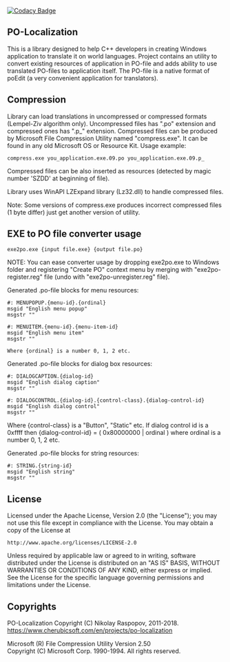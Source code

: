 [![Codacy Badge](https://api.codacy.com/project/badge/Grade/983675f415f5405da0846ec33156092f)](https://www.codacy.com/app/raspopov/po-localization?utm_source=github.com&amp;utm_medium=referral&amp;utm_content=raspopov/po-localization&amp;utm_campaign=Badge_Grade)

PO-Localization
-----------------

This is a library designed to help C++ developers in creating Windows
application to translate it on world languages. Project contains an
utility to convert existing resources of application in PO-file and
adds ability to use translated PO-files to application itself.
The PO-file is a native format of poEdit (a very convenient application
for translators).

 Compression
-------------

Library can load translations in uncompressed or compressed formats
(Lempel-Ziv algorithm only). Uncompressed files has ".po" extension and
compressed ones has ".p_" extension. Compressed files can be produced
by Microsoft File Compression Utility named "compress.exe". It can be
found in any old Microsoft OS or Resource Kit. Usage example:

	compress.exe you_application.exe.09.po you_application.exe.09.p_

Compressed files can be also inserted as resources (detected by magic
number 'SZDD' at beginning of file).

Library uses WinAPI LZExpand library (Lz32.dll) to handle compressed
files.

Note: Some versions of compress.exe produces incorrect compressed files
(1 byte differ) just get another version of utility.

 EXE to PO file converter usage
--------------------------------

	exe2po.exe {input file.exe} {output file.po}

NOTE: You can ease converter usage by dropping exe2po.exe to Windows folder
and registering "Create PO" context menu by merging with "exe2po-register.reg"
file (undo with "exe2po-unregister.reg" file).

Generated .po-file blocks for menu resources:

	#: MENUPOPUP.{menu-id}.{ordinal}
	msgid "English menu popup"
	msgstr ""

	#: MENUITEM.{menu-id}.{menu-item-id}
	msgid "English menu item"
	msgstr ""

	Where {ordinal} is a number 0, 1, 2 etc.

Generated .po-file blocks for dialog box resources:

	#: DIALOGCAPTION.{dialog-id}
	msgid "English dialog caption"
	msgstr ""

	#: DIALOGCONTROL.{dialog-id}.{control-class}.{dialog-control-id}
	msgid "English dialog control"
	msgstr ""

Where {control-class} is a "Button", "Static" etc.
If dialog control id is a 0xffff then {dialog-control-id} = ( 0x80000000 | ordinal ) where ordinal is a number 0, 1, 2 etc.

Generated .po-file blocks for string resources:

	#: STRING.{string-id}
	msgid "English string"
	msgstr ""

 License
---------

Licensed under the Apache License, Version 2.0 (the "License");
you may not use this file except in compliance with the License.
You may obtain a copy of the License at

	http://www.apache.org/licenses/LICENSE-2.0

Unless required by applicable law or agreed to in writing, software
distributed under the License is distributed on an "AS IS" BASIS,
WITHOUT WARRANTIES OR CONDITIONS OF ANY KIND, either express or implied.
See the License for the specific language governing permissions and
limitations under the License.

 Copyrights
------------

PO-Localization
Copyright (C) Nikolay Raspopov, 2011-2018. \
https://www.cherubicsoft.com/en/projects/po-localization

Microsoft (R) File Compression Utility Version 2.50 \
Copyright (C) Microsoft Corp. 1990-1994. All rights reserved.
